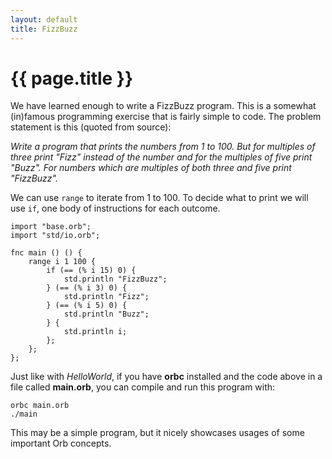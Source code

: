 ```yaml
---
layout: default
title: FizzBuzz
---
```

# {{ page.title }}

We have learned enough to write a FizzBuzz program. This is a somewhat (in)famous programming exercise that is fairly simple to code. The problem statement is this (quoted from source):

*Write a program that prints the numbers from 1 to 100. But for multiples of three print "Fizz" instead of the number and for the multiples of five print "Buzz". For numbers which are multiples of both three and five print "FizzBuzz".*

We can use `range` to iterate from 1 to 100. To decide what to print we will use `if`, one body of instructions for each outcome.

```
import "base.orb";
import "std/io.orb";

fnc main () () {
    range i 1 100 {
        if (== (% i 15) 0) {
            std.println "FizzBuzz";
        } (== (% i 3) 0) {
            std.println "Fizz";
        } (== (% i 5) 0) {
            std.println "Buzz";
        } {
            std.println i;
        };
    };
};
```

Just like with *HelloWorld*, if you have **orbc** installed and the code above in a file called **main.orb**, you can compile and run this program with:

```
orbc main.orb
./main
```

This may be a simple program, but it nicely showcases usages of some important Orb concepts.